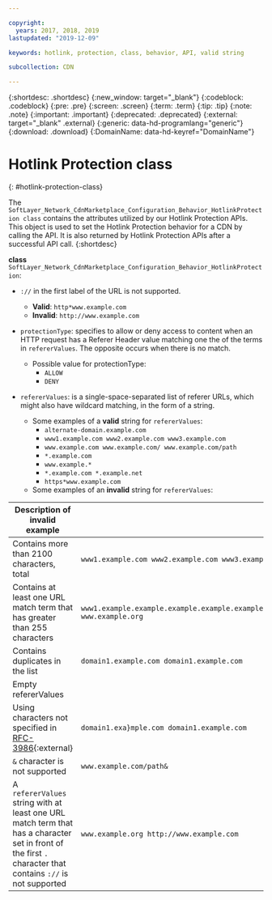 ```yaml
---

copyright:
  years: 2017, 2018, 2019
lastupdated: "2019-12-09"

keywords: hotlink, protection, class, behavior, API, valid string

subcollection: CDN

---
```


{:shortdesc: .shortdesc}
{:new_window: target="_blank"}
{:codeblock: .codeblock}
{:pre: .pre}
{:screen: .screen}
{:term: .term}
{:tip: .tip}
{:note: .note}
{:important: .important}
{:deprecated: .deprecated}
{:external: target="_blank" .external}
{:generic: data-hd-programlang="generic"}
{:download: .download}
{:DomainName: data-hd-keyref="DomainName"}

# Hotlink Protection class
{: #hotlink-protection-class}

The `SoftLayer_Network_CdnMarketplace_Configuration_Behavior_HotlinkProtection class` contains the attributes utilized by our Hotlink Protection APIs. This object is used to set the Hotlink Protection behavior for a CDN by calling the API.  It is also returned by Hotlink Protection APIs after a successful API call.
{:shortdesc}

**class** `SoftLayer_Network_CdnMarketplace_Configuration_Behavior_HotlinkProtection`:

* `://` in the first label of the URL is not supported.
   * **Valid**: `http*www.example.com`
   * **Invalid**: `http://www.example.com`

* `protectionType`: specifies to allow or deny access to content when an HTTP request has a Referer Header value matching one the of the terms in `refererValues`. The opposite occurs when there is no match.
  * Possible value for protectionType:
    * `ALLOW`
    * `DENY`
* `refererValues`: is a single-space-separated list of referer URLs, which might also have wildcard matching, in the form of a string.
  * Some examples of a **valid** string for `refererValues`:
    * `alternate-domain.example.com`
    * `www1.example.com www2.example.com www3.example.com`
    * `www.example.com www.example.com/ www.example.com/path`
    * `*.example.com`
    * `www.example.*`
    * `*.example.com *.example.net`
    * `https*www.example.com`
  * Some examples of an **invalid** string for `refererValues`:

| Description of invalid example | Example |
|-----------|-----|
|Contains more than 2100 characters, total| `www1.example.com www2.example.com www3.example.com www4.example.com www5.example.com`...|
|Contains at least one URL match term that has greater than 255 characters | `www1.example.example.example.example.example.example.example.example.example.example.example.example.example.example.example.example.example.example.example.example.example.example.example.example.example.example.example.example.example.example.example.com www.example.org` |
|Contains duplicates in the list | `domain1.example.com domain1.example.com`|
|Empty refererValues | ` `|
|Using characters not specified in [RFC-3986](https://tools.ietf.org/html/rfc3986#section-2){:external} | `domain1.exa}mple.com domain1.example.com`|
|`&` character is not supported| `www.example.com/path&`|
|A `refererValues` string with at least one URL match term that has a character set in front of the first `.` character that contains `://` is not supported| `www.example.org http://www.example.com`|
